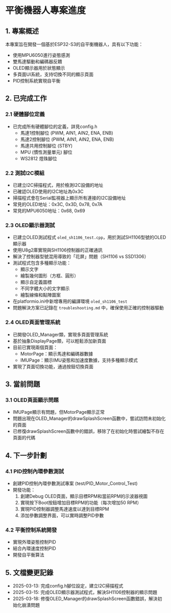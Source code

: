 # 平衡機器人專案進度

## 1. 專案概述

本專案旨在開發一個基於ESP32-S3的自平衡機器人，具有以下功能：
- 使用MPU6050進行姿態感測
- 雙馬達驅動和編碼器反饋
- OLED顯示器用於狀態顯示
- 多頁面UI系統，支持切換不同的顯示頁面
- PID控制系統實現自平衡

## 2. 已完成工作

### 2.1 硬體腳位定義

- 已完成所有硬體腳位的定義，詳見config.h
  - 馬達1控制腳位 (PWM, AIN1, AIN2, ENA, ENB)
  - 馬達2控制腳位 (PWM, AIN1, AIN2, ENA, ENB)
  - 馬達共用控制腳位 (STBY)
  - MPU (慣性測量單元) 腳位
  - WS2812 燈珠腳位

### 2.2 測試I2C模組

- 已建立I2C掃描程式，用於檢測I2C設備的地址
- 已確認OLED使用的I2C地址為0x3C
- 掃描程式會在Serial監視器上顯示所有連接的I2C設備地址
- 常見的OLED地址：0x3C, 0x3D, 0x78, 0x7A
- 常見的MPU6050地址：0x68, 0x69

### 2.3 OLED顯示器測試

- 已建立OLED測試程式 `oled_sh1106_test.cpp`，用於測試SH1106型號的OLED顯示器
- 使用U8g2庫實現與SH1106控制器的正確通訊
- 解決了控制器型號混用導致的「花屏」問題（SH1106 vs SSD1306）
- 測試程式包含多種顯示功能：
  - 顯示文字
  - 繪製幾何圖形（方框、圓形）
  - 顯示自定義圖標
  - 不同字體大小的文字顯示
  - 繪製線條和點陣圖案
- 在platformio.ini中新增專用的編譯環境 `oled_sh1106_test`
- 問題解決方案已記錄在 `troubleshooting.md` 中，確保使用正確的控制器驅動

### 2.4 OLED頁面管理系統

- 已開發OLED_Manager類，實現多頁面管理系統
- 基於抽象DisplayPage類，可以輕鬆添加新頁面
- 目前已實現兩個頁面：
  - MotorPage：顯示馬達和編碼器數據
  - IMUPage：顯示IMU姿態和加速度數據，支持多種顯示模式
- 實現了頁面切換功能，通過按鈕切換頁面

## 3. 當前問題

### 3.1 OLED頁面顯示問題

- IMUPage顯示有問題，但MotorPage顯示正常
- 問題出現在OLED_Manager的drawSplashScreen函數中，嘗試訪問未初始化的頁面
- 已修復drawSplashScreen函數中的錯誤，移除了在初始化時嘗試繪製不存在頁面的代碼

## 4. 下一步計劃

### 4.1 PID控制內環參數測試

- 創建PID控制內環參數測試專案 (test/PID_Motor_Control_Test)
- 開發功能：
  1. 創建Debug OLED頁面，顯示目標RPM和當前RPM的示波器視圖
  2. 實現按下Boot按鈕增加目標RPM的功能（每次增加50 RPM）
  3. 實現PID控制器調整馬達速度以達到目標RPM
  4. 添加參數調整界面，可以實時調整PID參數

### 4.2 平衡控制系統開發

- 實現外環姿態控制PID
- 結合內環速度控制PID
- 開發自平衡算法

## 5. 文檔變更記錄

- 2025-03-13: 完成config.h腳位設定，建立I2C掃描程式
- 2025-03-15: 完成OLED顯示器測試程式，解決SH1106控制器的顯示問題
- 2025-03-18: 修復OLED_Manager的drawSplashScreen函數錯誤，解決初始化崩潰問題